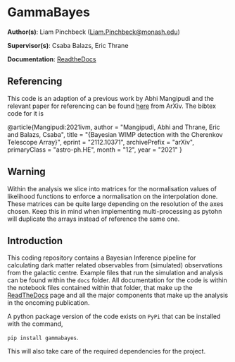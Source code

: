 # GammaBayes
__Author(s)__: Liam Pinchbeck (Liam.Pinchbeck@monash.edu)

__Supervisor(s)__: Csaba Balazs, Eric Thrane

__Documentation__: [ReadtheDocs](https://gammabayes.readthedocs.io/en/latest/index.html)

## Referencing

This code is an adaption of a previous work by Abhi Mangipudi and the relevant paper for referencing can be found [here](https://arxiv.org/abs/2112.10371) from ArXiv. The bibtex code for it is

@article{Mangipudi:2021ivm,
    author = "Mangipudi, Abhi and Thrane, Eric and Balazs, Csaba",
    title = "{Bayesian WIMP detection with the Cherenkov Telescope Array}",
    eprint = "2112.10371",
    archivePrefix = "arXiv",
    primaryClass = "astro-ph.HE",
    month = "12",
    year = "2021"
}


## Warning

Within the analysis we slice into matrices for the normalisation values of likelihood functions to enforce a normalisation on the interpolation done.
These matrices can be quite large depending on the resolution of the axes chosen. Keep this in mind when implementing multi-processing as pytohn will
duplicate the arrays instead of reference the same one.

## Introduction

This coding repository contains a Bayesian Inference pipeline for calculating dark matter related observables from (simulated) observations from the galactic centre. Example files that run the simulation and analysis can be found within the `docs` folder. All documentation for the code is within the notebook files contained within that folder, that make up the [ReadTheDocs](https://gammabayes.readthedocs.io/en/latest/index.html) page and all the major components that make up the analysis in the oncoming publication.

A python package version of the code exists on `PyPi` that can be installed with the command,

`pip install gammabayes`.

This will also take care of the required dependencies for the project.
